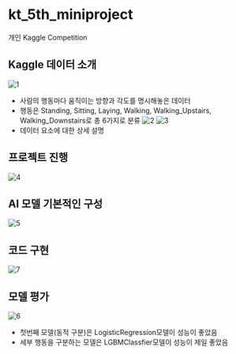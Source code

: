 # kt_5th_miniproject
개인 Kaggle Competition

Kaggle 데이터 소개
---
![1](https://github.com/rakkeshasa/kt_5th_miniproject/assets/77041622/98c3a9d6-8d00-4f84-b834-d76c50118f3c)
- 사람의 행동마다 움직이는 방향과 각도를 명시해놓은 데이터
- 행동은 Standing, Sitting, Laying, Walking, Walking_Upstairs, Walking_Downstairs로 총 6가지로 분류
![2](https://github.com/rakkeshasa/kt_5th_miniproject/assets/77041622/22fe8a0a-0f94-49e3-aff8-85b76f4b36f3)
![3](https://github.com/rakkeshasa/kt_5th_miniproject/assets/77041622/793af38b-552e-4e7a-956b-acdeef1d7792)
- 데이터 요소에 대한 상세 설명

프로젝트 진행
---
![4](https://github.com/rakkeshasa/kt_5th_miniproject/assets/77041622/858d2eec-35ba-4d0e-9945-4f989b56eb4c)

AI 모델 기본적인 구성
---
![5](https://github.com/rakkeshasa/kt_5th_miniproject/assets/77041622/d22acb1f-363c-40da-acac-a690d5e5997e)

코드 구현
---
![7](https://github.com/rakkeshasa/kt_5th_miniproject/assets/77041622/b8bdcae1-33fd-475b-9163-9b7f09ee069b)


모델 평가
---
![6](https://github.com/rakkeshasa/kt_5th_miniproject/assets/77041622/c070c9f9-6790-4c2e-862b-05744c07c438)

- 첫번째 모델(동적 구분)은 LogisticRegression모델이 성능이 좋았음
- 세부 행동을 구분하는 모델은 LGBMClassfier모델이 성능이 제일 좋았음
